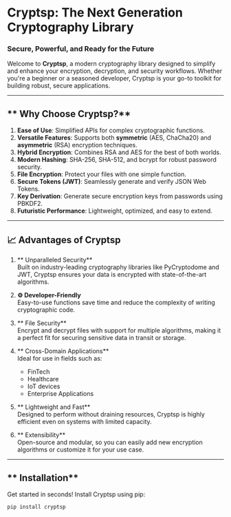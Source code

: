# Cryptsp: The Next Generation Cryptography Library 

### **Secure, Powerful, and Ready for the Future**

Welcome to **Cryptsp**, a modern cryptography library designed to simplify and enhance your encryption, decryption, and security workflows. Whether you're a beginner or a seasoned developer, Cryptsp is your go-to toolkit for building robust, secure applications.

---

## ** Why Choose Cryptsp?**

1. **Ease of Use**: Simplified APIs for complex cryptographic functions.
2. **Versatile Features**: Supports both **symmetric** (AES, ChaCha20) and **asymmetric** (RSA) encryption techniques.
3. **Hybrid Encryption**: Combines RSA and AES for the best of both worlds.
4. **Modern Hashing**: SHA-256, SHA-512, and bcrypt for robust password security.
5. **File Encryption**: Protect your files with one simple function.
6. **Secure Tokens (JWT)**: Seamlessly generate and verify JSON Web Tokens.
7. **Key Derivation**: Generate secure encryption keys from passwords using PBKDF2.
8. **Futuristic Performance**: Lightweight, optimized, and easy to extend.

---

## **📈 Advantages of Cryptsp**

1. ** Unparalleled Security**  
   Built on industry-leading cryptography libraries like PyCryptodome and JWT, Cryptsp ensures your data is encrypted with state-of-the-art algorithms.

2. **⚙ Developer-Friendly**  
   Easy-to-use functions save time and reduce the complexity of writing cryptographic code.

3. ** File Security**  
   Encrypt and decrypt files with support for multiple algorithms, making it a perfect fit for securing sensitive data in transit or storage.

4. ** Cross-Domain Applications**  
   Ideal for use in fields such as:
   - FinTech
   - Healthcare
   - IoT devices
   - Enterprise Applications

5. ** Lightweight and Fast**  
   Designed to perform without draining resources, Cryptsp is highly efficient even on systems with limited capacity.

6. ** Extensibility**  
   Open-source and modular, so you can easily add new encryption algorithms or customize it for your use case.

---

## ** Installation**

Get started in seconds! Install Cryptsp using pip:

```bash
pip install cryptsp
